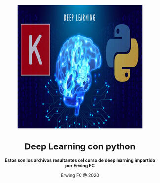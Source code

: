 <div align="center">
  <a target="_blank" href="https://www.python.org/">
    <img src="logo.png" alt="Deep learning python" width="80%" height="400px">
  </a>
</div>

<div align="center">

# Deep Learning con python

**Estos son los archivos resultantes del curso de deep learning impartido por Erwing FC**

Erwing FC @ 2020
</div>
